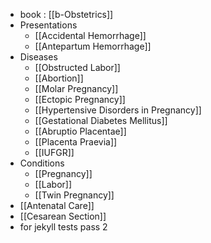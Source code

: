 - book : [[b-Obstetrics]]
- Presentations
	- [[Accidental Hemorrhage]]
	- [[Antepartum Hemorrhage]]
- Diseases
	- [[Obstructed Labor]]
	- [[Abortion]]
	- [[Molar Pregnancy]]
	- [[Ectopic Pregnancy]]
	- [[Hypertensive Disorders in Pregnancy]]
	- [[Gestational Diabetes Mellitus]]
	- [[Abruptio Placentae]]
	- [[Placenta Praevia]]
	- [[IUFGR]]
- Conditions
	- [[Pregnancy]]
	- [[Labor]]
	- [[Twin Pregnancy]]
- [[Antenatal Care]]
- [[Cesarean Section]]
- for jekyll tests pass 2